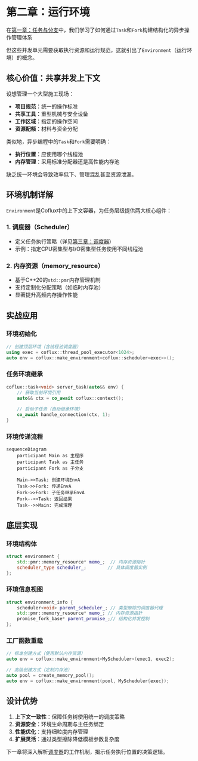 # 第二章：运行环境

在[第一章：任务与分支](01_task_and_fork_.md)中，我们学习了如何通过`Task`和`Fork`构建结构化的异步操作管理体系

但这些并发单元需要获取执行资源和运行规范，这就引出了`Environment`（运行环境）的概念。

## 核心价值：共享并发上下文

设想管理一个大型施工现场：
- **项目规范**：统一的操作标准
- **共享工具**：重型机械与安全设备
- **工作区域**：指定的操作空间
- **资源配额**：材料与资金分配

类似地，异步编程中的`Task`和`Fork`需要明确：
- **执行位置**：应使用哪个线程池
- **内存管理**：采用标准分配器还是高性能内存池

缺乏统一环境会导致效率低下、管理混乱甚至资源泄漏。

## 环境机制详解

`Environment`是Coflux中的上下文容器，为任务层级提供两大核心组件：

### 1. 调度器（Scheduler）
- 定义任务执行策略（详见[第三章：调度器](03_scheduler_.md)）
- 示例：指定CPU密集型与I/O密集型任务使用不同线程池

### 2. 内存资源（memory_resource）
- 基于C++20的`std::pmr`内存管理机制
- 支持定制化分配策略（如临时内存池）
- 显著提升高频内存操作性能

## 实战应用

### 环境初始化
```cpp
// 创建顶层环境（含线程池调度器）
using exec = coflux::thread_pool_executor<1024>;
auto env = coflux::make_environment<coflux::scheduler<exec>>();
```

### 任务环境继承
```cpp
coflux::task<void> server_task(auto&& env) {
    // 获取当前环境引用
    auto&& ctx = co_await coflux::context();
    
    // 启动子任务（自动继承环境）
    co_await handle_connection(ctx, 1); 
}
```

### 环境传递流程
```mermaid
sequenceDiagram
    participant Main as 主程序
    participant Task as 主任务
    participant Fork as 子分支
    
    Main->>Task: 创建环境EnvA
    Task->>Fork: 传递EnvA
    Fork->>Fork: 子任务继承EnvA
    Fork-->>Task: 返回结果
    Task-->>Main: 完成清理
```

## 底层实现

### 环境结构体
```cpp
struct environment {
    std::pmr::memory_resource* memo_;  // 内存资源指针
    scheduler_type scheduler_;        // 具体调度器实例
};
```

### 环境信息视图
```cpp
struct environment_info {
    scheduler<void> parent_scheduler_; // 类型擦除的调度器代理
    std::pmr::memory_resource* memo_; // 内存资源指针
    promise_fork_base* parent_promise_;// 结构化并发控制
};
```

### 工厂函数重载
```cpp
// 标准创建方式（使用默认内存资源）
auto env = coflux::make_environment<MyScheduler>(exec1, exec2);

// 高级创建方式（定制内存池）
auto pool = create_memory_pool();
auto env = coflux::make_environment(pool, MyScheduler{exec});
```

## 设计优势

1. **上下文一致性**：保障任务树使用统一的调度策略
2. **资源安全**：环境生命周期与主任务绑定
3. **性能优化**：支持细粒度内存管理
4. **扩展灵活**：通过类型擦除降低模板参数复杂度

下一章将深入解析[调度器](03_scheduler_.md)的工作机制，揭示任务执行位置的决策逻辑。